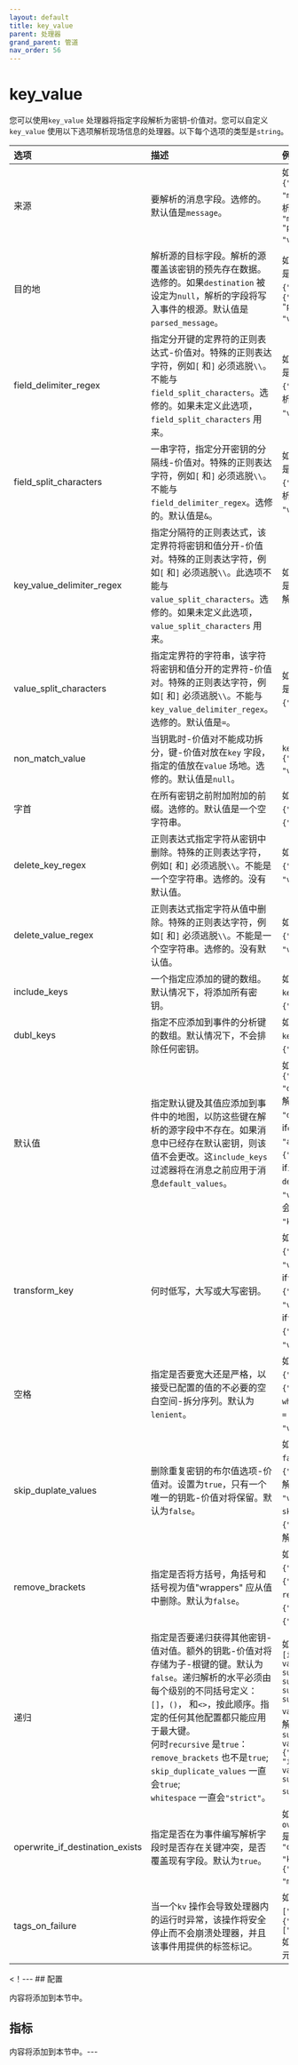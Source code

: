 ```yaml
---
layout: default
title: key_value
parent: 处理器
grand_parent: 管道
nav_order: 56
---
```


# key_value


您可以使用`key_value` 处理器将指定字段解析为密钥-价值对。您可以自定义`key_value` 使用以下选项解析现场信息的处理器。以下每个选项的类型是`string`。

| 选项| 描述| 例子|
| :--- | :--- | :--- |
| 来源| 要解析的消息字段。选修的。默认值是`message`。| 如果`source` 是`"message1"`，`{"message1": {"key1=value1"}, "message2": {"key2=value2"}}` 解析`{"message1": {"key1=value1"}, "message2": {"key2=value2"}, "parsed_message": {"key1": "value1"}}`。|
| 目的地| 解析源的目标字段。解析的源覆盖该密钥的预先存在数据。选修的。如果`destination` 被设定为`null`，解析的字段将写入事件的根源。默认值是`parsed_message`。| 如果`destination` 是`"parsed_data"`，`{"message": {"key1=value1"}}` 解析`{"message": {"key1=value1"}, "parsed_data": {"key1": "value1"}}`。|
| field_delimiter_regex| 指定分开键的定界符的正则表达式-价值对。特殊的正则表达字符，例如`[` 和`]` 必须逃脱`\\`。不能与`field_split_characters`。选修的。如果未定义此选项，`field_split_characters` 用来。| 如果`field_delimiter_regex` 是`"&\\{2\\}"`，`{"key1=value1&&key2=value2"}` 解析`{"key1": "value1", "key2": "value2"}`。|
| field_split_characters| 一串字符，指定分开密钥的分隔线-价值对。特殊的正则表达字符，例如`[` 和`]` 必须逃脱`\\`。不能与`field_delimiter_regex`。选修的。默认值是`&`。| 如果`field_split_characters` 是`"&&"`，`{"key1=value1&&key2=value2"}` 解析`{"key1": "value1", "key2": "value2"}`。|
| key_value_delimiter_regex| 指定分隔符的正则表达式，该定界符将密钥和值分开-价值对。特殊的正则表达字符，例如`[` 和`]` 必须逃脱`\\`。此选项不能与`value_split_characters`。选修的。如果未定义此选项，`value_split_characters` 用来。| 如果`key_value_delimiter_regex` 是`"=\\{2\\}"`，`{"key1==value1"}` 解析`{"key1": "value1"}`。|
| value_split_characters| 指定定界符的字符串，该字符将密钥和值分开的定界符-价值对。特殊的正则表达字符，例如`[` 和`]` 必须逃脱`\\`。不能与`key_value_delimiter_regex`。选修的。默认值是`=`。| 如果`value_split_characters` 是`"=="`，`{"key1==value1"}` 解析`{"key1": "value1"}`。|
| non_match_value| 当钥匙时-价值对不能成功拆分，键-价值对放在`key` 字段，指定的值放在`value` 场地。选修的。默认值是`null`。| `key1value1&key2=value2` 解析`{"key1value1": null, "key2": "value2"}`。|
| 字首| 在所有密钥之前附加附加的前缀。选修的。默认值是一个空字符串。| 如果`prefix` 是`"custom"`，`{"key1=value1"}` 解析`{"customkey1": "value1"}`。|
| delete_key_regex| 正则表达式指定字符从密钥中删除。特殊的正则表达字符，例如`[` 和`]` 必须逃脱`\\`。不能是一个空字符串。选修的。没有默认值。| 如果`delete_key_regex` 是`"\s"`，`{"key1 =value1"}` 解析`{"key1": "value1"}`。|
| delete_value_regex| 正则表达式指定字符从值中删除。特殊的正则表达字符，例如`[` 和`]` 必须逃脱`\\`。不能是一个空字符串。选修的。没有默认值。| 如果`delete_value_regex` 是`"\s"`，`{"key1=value1 "}` 解析`{"key1": "value1"}`。|
| include_keys| 一个指定应添加的键的数组。默认情况下，将添加所有密钥。| 如果`include_keys` 是`["key2"]`，`key1=value1&key2=value2` 会解析`{"key2": "value2"}`。|
| dubl_keys| 指定不应添加到事件的分析键的数组。默认情况下，不会排除任何密钥。| 如果`exclude_keys` 是`["key2"]`，`key1=value1&key2=value2` 会解析`{"key1": "value1"}`。|
| 默认值| 指定默认键及其值应添加到事件中的地图，以防这些键在解析的源字段中不存在。如果消息中已经存在默认密钥，则该值不会更改。这`include_keys` 过滤器将在消息之前应用于消息`default_values`。| 如果`default_values` 是`{"defaultkey": "defaultvalue"}`，`key1=value1` 会解析`{"key1": "value1", "defaultkey": "defaultvalue"}`。<br /> if`default_values` 是`{"key1": "abc"}`，`key1=value1` 会解析`{"key1": "value1"}`。<br /> if`include_keys` 是`["key1"]` 和`default_values` 是`{"key2": "value2"}`，`key1=value1&key2=abc` 会解析`{"key1": "value1", "key2": "value2"}`。|
| transform_key| 何时低写，大写或大写密钥。| 如果`transform_key` 是`lowercase`，`{"Key1=value1"}` 会解析`{"key1": "value1"}`。<br /> if`transform_key` 是`uppercase`，`{"key1=value1"}` 会解析`{"KEY1": "value1"}`。<br /> if`transform_key` 是`capitalize`，`{"key1=value1"}` 会解析`{"Key1": "value1"}`。|
| 空格| 指定是否要宽大还是严格，以接受已配置的值的不必要的空白空间-拆分序列。默认为`lenient`。| 如果`whitespace` 是`"lenient"`，`{"key1  =  value1"}` 会解析`{"key1  ": "  value1"}`。如果`whitespace` 是`"strict"`，`{"key1  =  value1"}` 会解析`{"key1": "value1"}`。|
| skip_duplate_values| 删除重复密钥的布尔值选项-价值对。设置为`true`，只有一个唯一的钥匙-价值对将保留。默认为`false`。| 如果`skip_duplicate_values` 是`false`，`{"key1=value1&key1=value1"}` 会解析`{"key1": ["value1", "value1"]}`。如果`skip_duplicate_values` 是`true`，`{"key1=value1&key1=value1"}` 会解析`{"key1": "value1"}`。|
| remove_brackets| 指定是否将方括号，角括号和括号视为值"wrappers" 应从值中删除。默认为`false`。| 如果`remove_brackets` 是`true`，`{"key1=(value1)"}` 会解析`{"key1": value1}`。如果`remove_brackets` 是`false`，`{"key1=(value1)"}` 会解析`{"key1": "(value1)"}`。|
| 递归| 指定是否要递归获得其他密钥-值对值。额外的钥匙-价值对将存储为子-根键的键。默认为`false`。递归解析的水平必须由每个级别的不同括号定义：`[]`，`()`， 和`<>`，按此顺序。指定的任何其他配置都只能应用于最大键。<br />何时`recursive` 是`true`：<br />`remove_brackets` 也不是`true`; <br />`skip_duplicate_values` 一直会`true`;<br />`whitespace` 一直会`"strict"`。| 如果`recursive` 是真的，`{"item1=[item1-subitem1=item1-subitem1-value&item1-subitem2=(item1-subitem2-subitem2A=item1-subitem2-subitem2A-value&item1-subitem2-subitem2B=item1-subitem2-subitem2B-value)]&item2=item2-value"}` 会解析`{"item1": {"item1-subitem1": "item1-subitem1-value", "item1-subitem2" {"item1-subitem2-subitem2A": "item1-subitem2-subitem2A-value", "item1-subitem2-subitem2B": "item1-subitem2-subitem2B-value"}}}`。|
| operwrite_if_destination_exists| 指定是否在为事件编写解析字段时是否存在关键冲突，是否覆盖现有字段。默认为`true`。| 如果`overwrite_if_destination_exists` 是`true` 目的地是`null`，`{"key1": "old_value", "message": "key1=new_value"}` 会解析`{"key1": "new_value", "message": "key1=new_value"}`。|
| tags_on_failure| 当一个`kv` 操作会导致处理器内的运行时异常，该操作将安全停止而不会崩溃处理器，并且该事件用提供的标签标记。| 如果`tags_on_failure` 被设定为`["keyvalueprocessor_failure"]`，`{"tags": ["keyvalueprocessor_failure"]}` 如果运行时例外，将添加到活动的元数据中。|



<！--- ## 配置

内容将添加到本节中。

## 指标

内容将添加到本节中。---

